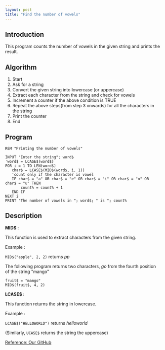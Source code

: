 ```yaml
---
layout: post
title: "Find the number of vowels"
---
```


## Introduction
This program counts the number of vowels in the given string and prints the result. 

## Algorithm
1. Start
1. Ask for a string
1. Convert the given string into lowercase (or uppercase)
1. Extract each character from the string and check for vowels
1. Increment a counter if the above condition is TRUE
1. Repeat the above steps(from step 3 onwards) for all the characters in the string
1. Print the counter
1. End

## Program 
```
REM "Printing the number of vowels"

INPUT "Enter the string"; word$
'word$ = LCASE$(word$)
FOR i = 1 TO LEN(word$)
   char$ = LCASE$(MID$(word$, i, 1))
   'count only if the character is vowel
   IF char$ = "a" OR char$ = "e" OR char$ = "i" OR char$ = "o" OR char$ = "u" THEN
       count% = count% + 1
   END IF
NEXT i
PRINT "The number of vowels in "; word$; " is "; count%

```

## Description

**MID$ :**

This function is used to extract characters from the given string. 

Example :


`MID$("apple", 2, 2)` returns *pp*

The following program returns two characters, *go* from the fourth position of the string "mango"
```
fruit$ = "mango"
MID$(fruit$, 4, 2) 
```

**LCASE$ :**

This function returns the string in lowercase.

Example :

`LCASE$("HELLOWORLD")` returns *helloworld*

(Similarly, `UCASE$` returns the string the uppercase)

[Reference: Our GitHub](https://github.com/avecnavadita/QBASIC)
